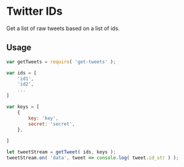 # Twitter IDs

Get a list of raw tweets based on a list of ids.

## Usage

```js
var getTweets = require( 'get-tweets' );

var ids = [
    'id1',
    'id2',
    ...
]

var keys = [
    {
        key: 'key',
        secret: 'secret',
    },
    
]

let tweetStream = getTweet( ids, keys );
tweetStream.on( 'data', tweet => console.log( tweet.id_str ) );
```
